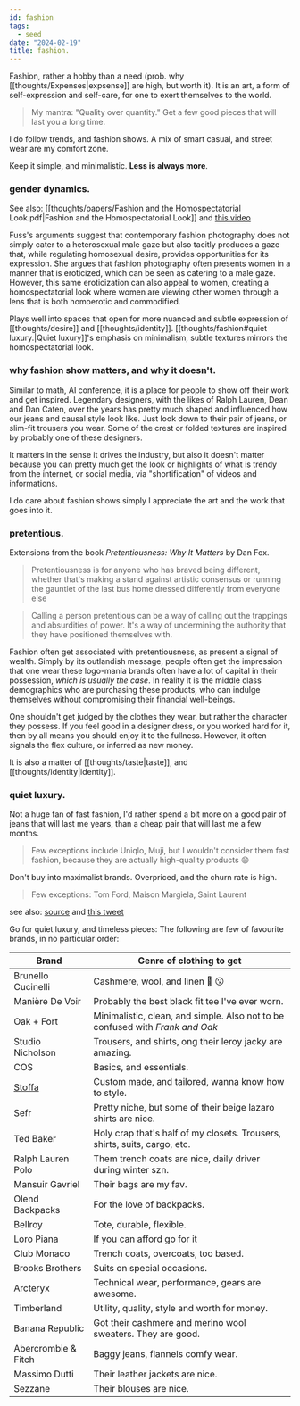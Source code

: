 ```yaml
---
id: fashion
tags:
  - seed
date: "2024-02-19"
title: fashion.
---
```


Fashion, rather a hobby than a need (prob. why [[thoughts/Expenses|expsense]] are high, but worth it). It is an art, a form of self-expression and self-care, for one to exert themselves to the world.

> My mantra: "Quality over quantity." Get a few good pieces that will last you a long time.

I do follow trends, and fashion shows. A mix of smart casual, and street wear are my comfort zone.

Keep it simple, and minimalistic. **Less is always more**.

### gender dynamics.

See also: [[thoughts/papers/Fashion and the Homospectatorial Look.pdf|Fashion and the Homospectatorial Look]] and [this video](https://www.youtube.com/watch?v=DA2PqBAyGqI&t=454s&ab_channel=oliSUNvia)

Fuss's arguments suggest that contemporary fashion photography does not simply cater to a heterosexual male gaze but also tacitly produces a gaze that, while regulating homosexual desire, provides opportunities for its expression. She argues that fashion photography often presents women in a manner that is eroticized, which can be seen as catering to a male gaze. However, this same eroticization can also appeal to women, creating a homospectatorial look where women are viewing other women through a lens that is both homoerotic and commodified.

Plays well into spaces that open for more nuanced and subtle expression of [[thoughts/desire]] and [[thoughts/identity]]. [[thoughts/fashion#quiet luxury.|Quiet luxury]]'s emphasis on minimalism, subtle textures mirrors the homospectatorial look.

### why fashion show matters, and why it doesn't.

Similar to math, AI conference, it is a place for people to show off their work and get inspired. Legendary designers, with the likes of Ralph Lauren, Dean and Dan Caten, over the years has pretty much shaped and influenced how our jeans and causal style look like. Just look down to their pair of jeans, or slim-fit trousers you wear. Some of the crest or folded textures are inspired by probably one of these designers.

It matters in the sense it drives the industry, but also it doesn't matter because you can pretty much get the look or highlights of what is trendy from the internet, or social media, via "shortification" of videos and informations.

I do care about fashion shows simply I appreciate the art and the work that goes into it.

### pretentious.

Extensions from the book _Pretentiousness: Why It Matters_ by Dan Fox.

> Pretentiousness is for anyone who has braved being different, whether that's making a stand against artistic consensus or running the gauntlet of the last bus home dressed differently from everyone else

> Calling a person pretentious can be a way of calling out the trappings and absurdities of power. It's a way of undermining the authority that they have positioned themselves with.

Fashion often get associated with pretentiousness, as present a signal of wealth. Simply by its outlandish message, people often get the impression that one wear these logo-mania brands often have a lot of capital in their possession, _which is usually the case_. In reality it is the middle class demographics who are purchasing these products, who can indulge themselves without compromising their financial well-beings.

One shouldn't get judged by the clothes they wear, but rather the character they possess. If you feel good in a designer dress, or you worked hard for it, then by all means you should enjoy it to the fullness. However, it often signals the flex culture, or inferred as new money.

It is also a matter of [[thoughts/taste|taste]], and [[thoughts/identity|identity]].

### quiet luxury.

Not a huge fan of fast fashion, I'd rather spend a bit more on a good pair of jeans that will last me years, than a cheap pair that will last me a few months.

> Few exceptions include Uniqlo, Muji, but I wouldn't consider them fast fashion, because they are actually high-quality products 😄

Don't buy into maximalist brands. Overpriced, and the churn rate is high.

> Few exceptions: Tom Ford, Maison Margiela, Saint Laurent

see also: [source](https://www.youtube.com/watch?v=g0UQgrFNExc&t=765s&ab_channel=ALEXANDER) and [this tweet](https://twitter.com/dieworkwear/status/1647662031619895296)

Go for quiet luxury, and timeless pieces: The following are few of favourite brands, in no particular order:

| Brand   | Genre of clothing to get |
|--------------- | --------------- |
| Brunello Cucinelli   | Cashmere, wool, and linen 🤌 😗   |
| Manière De Voir   | Probably the best black fit tee I've ever worn.   |
| Oak + Fort  | Minimalistic, clean, and simple. Also not to be confused with _Frank and Oak_   |
| Studio Nicholson   | Trousers, and shirts, ong their leroy jacky are amazing.   |
| COS   | Basics, and essentials.   |
| [Stoffa](https://stoffa.co/pages/store)   | Custom made, and tailored, wanna know how to style.   |
| Sefr | Pretty niche, but some of their beige lazaro shirts are nice.  |
| Ted Baker   | Holy crap that's half of my closets. Trousers, shirts, suits, cargo, etc.   |
| Ralph Lauren Polo   | Them trench coats are nice, daily driver during winter szn.   |
| Mansuir Gavriel   | Their bags are my fav.   |
| Olend Backpacks   | For the love of backpacks.   |
| Bellroy   | Tote, durable, flexible.   |
| Loro Piana  | If you can afford go for it   |
| Club Monaco   | Trench coats, overcoats, too based.   |
| Brooks Brothers   | Suits on special occasions.   |
| Arcteryx   | Technical wear, performance, gears are awesome.   |
| Timberland   | Utility, quality, style and worth for money.   |
| Banana Republic   | Got their cashmere and merino wool sweaters. They are good.   |
| Abercrombie & Fitch   | Baggy jeans, flannels comfy wear.   |
| Massimo Dutti   | Their leather jackets are nice.   |
| Sezzane   | Their blouses are nice.   |
